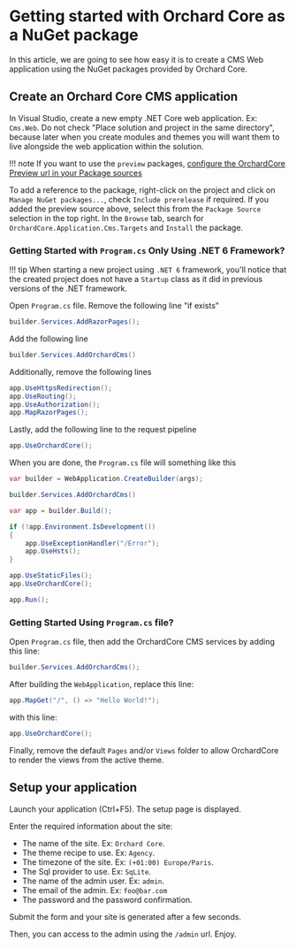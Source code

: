 # Getting started with Orchard Core as a NuGet package

In this article, we are going to see how easy it is to create a CMS Web application using the NuGet packages provided by Orchard Core.

## Create an Orchard Core CMS application

In Visual Studio, create a new empty .NET Core web application. Ex: `Cms.Web`. Do not check "Place solution and project in the same directory", because later when you create modules and themes you will want them to live alongside the web application within the solution.

!!! note
    If you want to use the `preview` packages, [configure the OrchardCore Preview url in your Package sources](preview-package-source.md)

To add a reference to the package, right-click on the project and click on `Manage NuGet packages...`, check `Include prerelease` if required. If you added the preview source above, select this from the `Package Source` selection in the top right.  In the `Browse` tab, search for `OrchardCore.Application.Cms.Targets` and `Install` the package.

### Getting Started with `Program.cs` Only Using .NET 6 Framework?
!!! tip
    When starting a new project using `.NET 6` framework, you'll notice that the created project does not have a `Startup` class as it did in previous versions of the .NET framework.

Open `Program.cs` file. Remove the following line "if exists"

```csharp
builder.Services.AddRazorPages();
```

Add the following line 

```csharp
builder.Services.AddOrchardCms()
```

Additionally, remove the following lines

```csharp
app.UseHttpsRedirection();
app.UseRouting();
app.UseAuthorization();
app.MapRazorPages();
```
Lastly, add the following line to the request pipeline

```csharp
app.UseOrchardCore();
```

When you are done, the `Program.cs` file will something like this

```csharp
var builder = WebApplication.CreateBuilder(args);

builder.Services.AddOrchardCms()

var app = builder.Build();

if (!app.Environment.IsDevelopment())
{
    app.UseExceptionHandler("/Error");
    app.UseHsts();
}

app.UseStaticFiles();
app.UseOrchardCore();

app.Run();
```

### Getting Started Using `Program.cs` file?

Open `Program.cs` file, then add the OrchardCore CMS services by adding this line:

```csharp
builder.Services.AddOrchardCms();
```

After building the `WebApplication`, replace this line:

```csharp
app.MapGet("/", () => "Hello World!");
```

with this line:

```csharp
app.UseOrchardCore();
```

Finally, remove the default `Pages` and/or `Views` folder to allow OrchardCore to render the views from the active theme.

## Setup your application

Launch your application (Ctrl+F5). The setup page is displayed.

Enter the required information about the site:

- The name of the site. Ex: `Orchard Core`.
- The theme recipe to use. Ex: `Agency`.
- The timezone of the site. Ex: `(+01:00) Europe/Paris`.
- The Sql provider to use. Ex: `SqLite`.
- The name of the admin user. Ex: `admin`.
- The email of the admin. Ex: `foo@bar.com`
- The password and the password confirmation.

Submit the form and your site is generated after a few seconds.

Then, you can access to the admin using the `/admin` url. Enjoy.
